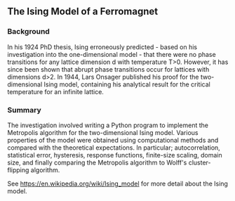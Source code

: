## The Ising Model of a Ferromagnet

### Background

In his 1924 PhD thesis, Ising erroneously predicted - based on his investigation into the one-dimensional model - that there were no phase transitions for any lattice dimension d with temperature T>0. However, it has since been shown that abrupt phase transitions occur for lattices with dimensions d>2. In 1944, Lars Onsager published his proof for the two-dimensional Ising model, containing his analytical result for the critical temperature for an infinite lattice.

### Summary

The investigation involved writing a Python program to implement the Metropolis algorithm for the two-dimensional Ising model. Various properties of the model were obtained using computational methods and compared with the theoretical expectations. In particular; autocorrelation, statistical error, hysteresis, response functions, finite-size scaling, domain size, and finally comparing the Metropolis algorithm to Wolff's cluster-flipping algorithm.

See https://en.wikipedia.org/wiki/Ising_model for more detail about the Ising model.
